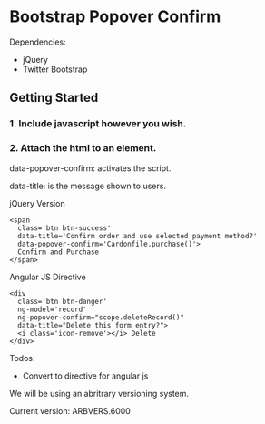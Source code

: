 Bootstrap Popover Confirm
=========================

Dependencies:
- jQuery
- Twitter Bootstrap

## Getting Started
### 1. Include javascript however you wish.

### 2. Attach the html to an element.
data-popover-confirm: activates the script.

data-title: is the message shown to users.

jQuery Version

    <span
      class='btn btn-success'
      data-title='Confirm order and use selected payment method?'
      data-popover-confirm='Cardonfile.purchase()'>
      Confirm and Purchase
    </span>

Angular JS Directive

    <div 
      class='btn btn-danger' 
      ng-model='record' 
      ng-popover-confirm="scope.deleteRecord()" 
      data-title="Delete this form entry?">
      <i class='icon-remove'></i> Delete
    </div>

Todos:
- Convert to directive for angular js


We will be using an abritrary versioning system.

Current version: ARBVERS.6000
